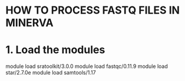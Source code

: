 # HOW TO PROCESS FASTQ FILES IN MINERVA
# 1. Load the modules


module load sratoolkit/3.0.0
module load fastqc/0.11.9
module load star/2.7.0e
module load samtools/1.17


